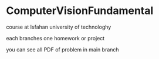 # ComputerVisionFundamental
course at Isfahan university of technologhy

each branches one homework or project

you can see all PDF of problem in main branch
